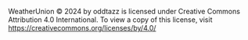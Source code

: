 WeatherUnion © 2024 by oddtazz is licensed under Creative Commons Attribution 4.0 International. To view a copy of this license, visit https://creativecommons.org/licenses/by/4.0/